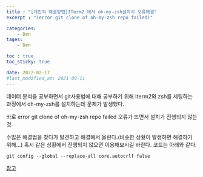 ```yaml
---
title : "[개인적 해결방법]ITerm2 에서 oh-my-zsh설치시 오류해결"
excerpt : "(error git clone of oh-my-zsh repo failed)"

categories:
    - Den
tages:
    - Den

toc : true
toc_sticky: true

date: 2022-02-17
#last_modified_at: 2021-09-11
---
```

데이터 분석을 공부하면서 git사용법에 대해 공부하기 위해 Iterm2와 zsh를 세팅하는 과정에서 oh-my-zsh를 설치하는데 문제가 발생했다.

​바로 error git clone of oh-my-zsh repo failed 오류가 뜨면서 설치가 진행되지 않는것.

수많은 해결법을 찾다가 발견하고 해결해서 올린다.(비슷한 상황이 발생하면 해결하기 위해...) 혹시 같은 상황에서 진행되지 않으면 이용해보시길 바란다. 코드는 아래와 같다.

```
git config --global --replace-all core.autocrlf false
```

[참고](https://pythonq.com/so/git/860401)